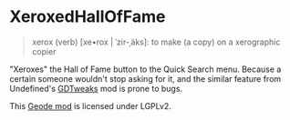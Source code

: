 # XeroxedHallOfFame

> xerox (verb) [xe•rox | ˈzir-ˌäks]: to make (a copy) on a xerographic copier

"Xeroxes" the Hall of Fame button to the Quick Search menu. Because a certain someone wouldn't stop asking for it, and the similar feature from Undefined's [GDTweaks](https://geode-sdk.org/mod/undefined0.gdtweaks) mod is prone to bugs.

This [Geode mod](https://geode-sdk.org) is licensed under LGPLv2.